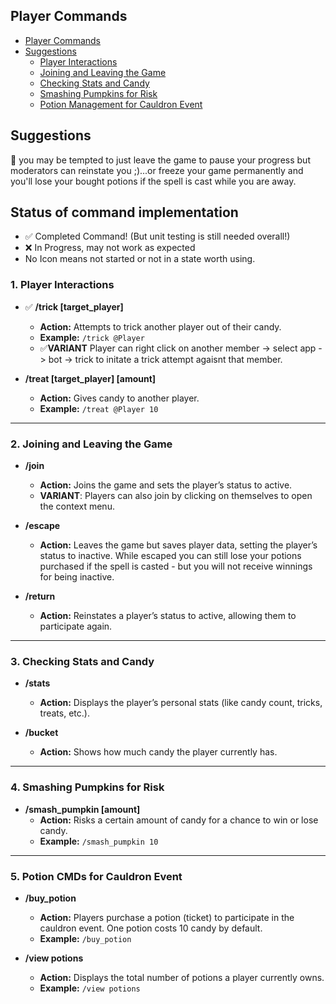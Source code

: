 

## Player Commands

<!-- TOC -->

- [Player Commands](#player-commands)
- [Suggestions](#suggestions)
    - [Player Interactions](#player-interactions)
    - [Joining and Leaving the Game](#joining-and-leaving-the-game)
    - [Checking Stats and Candy](#checking-stats-and-candy)
    - [Smashing Pumpkins for Risk](#smashing-pumpkins-for-risk)
    - [Potion Management for Cauldron Event](#potion-management-for-cauldron-event)

<!-- /TOC -->

## Suggestions

:eyes: you may be tempted to just leave the game to pause your progress but moderators can reinstate you ;)...or freeze your game permanently and you'll lose your bought potions if the spell is cast while you are away.

## Status of command implementation

- ✅  Completed Command! (But unit testing is still  needed overall!)
- ❌  In Progress, may not work as expected
- No Icon means not started or not in a state worth using.

### 1. Player Interactions

- ✅ **/trick [target_player]**
  - **Action:** Attempts to trick another player out of their candy.
  - **Example:** `/trick @Player`
  - ✅**VARIANT** Player can right click on another member -> select app -> bot -> trick to initate a trick attempt agaisnt that member.

- **/treat [target_player] [amount]**
  - **Action:** Gives candy to another player.
  - **Example:** `/treat @Player 10`

---

### 2. Joining and Leaving the Game

- **/join**
  - **Action:** Joins the game and sets the player’s status to active.
  - **VARIANT**: Players can also join by clicking on themselves to open the context menu.

- **/escape**
  - **Action:** Leaves the game but saves player data, setting the player’s status to inactive. While escaped you can still lose your potions purchased if the spell is casted - but you will not receive winnings for being inactive.

- **/return**
  - **Action:** Reinstates a player’s status to active, allowing them to participate again.

---

### 3. Checking Stats and Candy

- **/stats**
  - **Action:** Displays the player’s personal stats (like candy count, tricks, treats, etc.).

- **/bucket**
  - **Action:** Shows how much candy the player currently has.

---

### 4. Smashing Pumpkins for Risk

- **/smash_pumpkin [amount]**
  - **Action:** Risks a certain amount of candy for a chance to win or lose candy.
  - **Example:** `/smash_pumpkin 10`

---

### 5. Potion CMDs for Cauldron Event

- **/buy_potion**
  - **Action:** Players purchase a potion (ticket) to participate in the cauldron event. One potion costs 10 candy by default.
  - **Example:** `/buy_potion`

- **/view potions**
  - **Action:** Displays the total number of potions a player currently owns.
  - **Example:** `/view potions`
